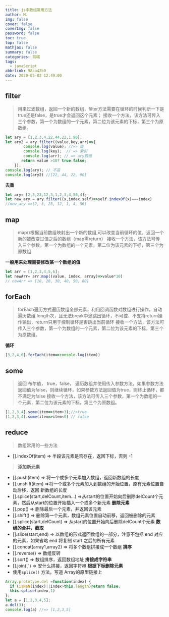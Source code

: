 ```yaml
---
title: js中数组常用方法
author: M.
img: false
cover: false
coverImg: false
password: false
toc: true
top: false
mathjax: false
summary: false
categories: 前端
tags:
  - javaScript
abbrlink: 98ca42b0
date: 2020-05-02 12:49:00
---
```




## filter

> 用来过滤数组，返回一个新的数组，filter方法需要在循环的时候判断一下是true还是false，是true才会返回这个元素；
>接收一个方法，该方法可传入三个参数，第一个为数组的一个元素，第二位为该元素的下标，第三个为原数组。

```javascript
let ary = [1,2,3,4,22,44,22,1,90];
let ary2 = ary.filter((value,key,arr)=>{ 
        console.log(value); //=> 值
        console.log(key);  // => 索引
        console.log(arr); // => ary数组
       return value >10? true:false;
    });
console.log(ary); // 不变
console.log(ary2) //[22, 44, 22, 90]
```
**去重**

```javascript
let ary= [2,3,23,12,3,1,2,3,4,56,4];
let new_ary = ary.filter((x,index,self)=>self.indexOf(x)===index)
//new_ary =>[2, 3, 23, 12, 1, 4, 56]
```

<!-- more -->
## map

>map()根据当前数组映射出一个新的数组,可以改变当前循环的值，返回一个新的被改变过值之后的数组（map需return）
>接收一个方法，该方法可传入三个参数，第一个为数组的一个元素，第二位为该元素的下标，第三个为原数组

**一般用来处理需要修改某一个数组的值**
```javascript
let arr = [1,2,3,4,5,6];
let newArr= arr.map((value, index, array)=>value*10)
// newArr => [10, 20, 30, 40, 50, 60]
```


## forEach

>forEach遍历方式遍历数组全部元素，利用回调函数对数组进行操作，自动遍历数组.length次，且无法break中途跳出循环，不可控、不支持return操作输出，return只用于控制循环是否跳出当前循环
>接收一个方法，该方法可传入三个参数，第一个为数组的一个元素，第二位为该元素的下标，第三个为原数组。

**循环**
```javascript
[3,2,4,6].forEach(item=>console.log(item))

```


## some

> 返回 布尔值， true，false，  遍历数组并使用传入参数方法，如果参数方法返回值为false，则继续循环，如果参数方法返回值为true，则终止循环，都不满足为false
>接收一个方法，该方法可传入三个参数，第一个为数组的一个元素，第二位为该元素的下标，第三个为原数组。

```javascript
[1,2,3,4].some(item=>item>3);//>true
[1,2,3,4].some(item=>item<0) // false
```



## reduce





> 数组常用的一些方法
- [].indexOf(item) => 半段该元素是否存在，返回下标，否则 -1 
>**添加新元素**
- [].push(item) => 将一个或多个元素加入数组，返回新数组的长度 
- [].unshift(item) =>将一个或多个元素加入到数组的开始位置，原有元素位置自动后移，返回 新数组的长度
- [].splice(start,delCount,item...) =>从start的位置开始向后删除delCount个元素，然后从start的位置开始插入一个或多个新元素 
**删除元素**
- [].pop()  => 删除最后一个元素，并返回该元素 
- [].shift() => 删除第一个元素，数组元素位置自动前移，返回被删除的元素 
- [].splice(start,delCount) => 从start的位置开始向后删除delCount个元素 
**数组的合并，截取**
- [].slice(start,end) =>  以数组的形式返回数组的一部分，注意不包括 end 对应的元素，如果省略 end 将复制 start 之后的所有元素 
- [].concat(array1,array2) => 将多个数组拼接成一个数组 
**排序**
- [].reverse() => 数组反转 
- [].sort() => 数组排序，返回数组地址 
**拼接成字符串**
- [].join(',') =>  安什么拼接，返回字符串
**根据下标删除元素**
- 使用`splice()` 方法，写道 Array的原型链接上

```javascript
Array.prototype.del =function(index) {
  if (isNaN(index)||index>this.length)return false;
  this.splice(index,1)
};
let a = [1,2,3,4,5];
a.del(3);
console.log(a) //=> [1,2,3,5]
```